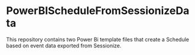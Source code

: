 # PowerBIScheduleFromSessionizeData
This repository contains two Power Bi template files that create a Schedule based on event data exported from Sessionize.
